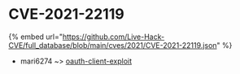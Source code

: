 # CVE-2021-22119
{% embed url="https://github.com/Live-Hack-CVE/full_database/blob/main/cves/2021/CVE-2021-22119.json" %}

* mari6274 ~> [oauth-client-exploit](https://www.alice-snow.ru/2021/database/cve-2021-22119/oauth-client-exploit-mari6274)